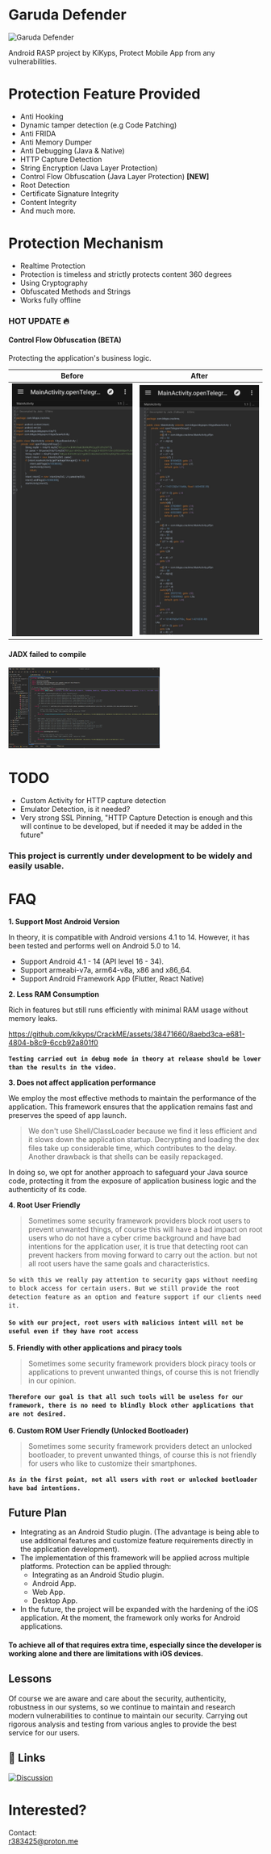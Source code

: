 # Garuda Defender

<img src="https://github.com/kikyps/CrackME/assets/38471660/ab822916-1c6f-41a7-b625-bbecc72c5d2a" alt="Garuda Defender" width="250" height="250"><br/>

Android RASP project by KiKyps, Protect Mobile App from any vulnerabilities.

# Protection Feature Provided

- Anti Hooking
- Dynamic tamper detection (e.g Code Patching)
- Anti FRIDA
- Anti Memory Dumper
- Anti Debugging (Java & Native)
- HTTP Capture Detection
- String Encryption (Java Layer Protection)
- Control Flow Obfuscation (Java Layer Protection) **[NEW]**
- Root Detection
- Certificate Signature Integrity
- Content Integrity
- And much more.

# Protection Mechanism

- Realtime Protection
- Protection is timeless and strictly protects content 360 degrees
- Using Cryptography
- Obfuscated Methods and Strings
- Works fully offline

### HOT UPDATE 🔥
#### Control Flow Obfuscation (BETA)
Protecting the application's business logic.

|                      Before                    |                      After                    |
| :--------------------------------------------: | :-------------------------------------------: |
| <img src="img/wcfo.jpg" style="width: 300px;"> | <img src="img/cfo.jpg" style="width: 300px;"> |

#### JADX failed to compile

<img src="img/fail jadx.png" style="width: 300px;">

# TODO
- Custom Activity for HTTP capture detection
- Emulator Detection, is it needed?
- Very strong SSL Pinning, "HTTP Capture Detection is enough and this will continue to be developed, but if needed it may be added in the future"

### This project is currently under development to be widely and easily usable.

# FAQ

**1. Support Most Android Version**

In theory, it is compatible with Android versions 4.1 to 14. However, it has been tested and performs well on Android 5.0 to 14.

- Support Android 4.1 - 14 (API level 16 - 34).
- Support armeabi-v7a, arm64-v8a, x86 and x86_64.
- Support Android Framework App (Flutter, React Native)

**2. Less RAM Consumption**

Rich in features but still runs efficiently with minimal RAM usage without memory leaks.

https://github.com/kikyps/CrackME/assets/38471660/8aebd3ca-e681-4804-b8c9-6ccb92a801f0

**`Testing carried out in debug mode in theory at release should be lower than the results in the video.`**

**3. Does not affect application performance**

We employ the most effective methods to maintain the performance of the application. This framework ensures that the application remains fast and preserves the speed of app launch.

> We don't use Shell/ClassLoader because we find it less efficient and it slows down the application startup. Decrypting and loading the dex files take up considerable time, which contributes to the delay. Another drawback is that shells can be easily repackaged.

In doing so, we opt for another approach to safeguard your Java source code, protecting it from the exposure of application business logic and the authenticity of its code.

**4. Root User Friendly**

> Sometimes some security framework providers block root users to prevent unwanted things, of course this will have a bad impact on root users who do not have a cyber crime background and have bad intentions for the application user, it is true that detecting root can prevent hackers from moving forward to carry out the action. but not all root users have the same goals and characteristics.

`So with this we really pay attention to security gaps without needing to block access for certain users.
But we still provide the root detection feature as an option and feature support if our clients need it.`\
\
**`So with our project, root users with malicious intent will not be useful even if they have root access`**\
\
**5. Friendly with other applications and piracy tools**

> Sometimes some security framework providers block piracy tools or applications to prevent unwanted things, of course this is not friendly in our opinion.

**`Therefore our goal is that all such tools will be useless for our framework, there is no need to blindly block other applications that are not desired.`**\
\
**6. Custom ROM User Friendly (Unlocked Bootloader)**

> Sometimes some security framework providers detect an unlocked bootloader, to prevent unwanted things, of course this is not friendly for users who like to customize their smartphones.

**`As in the first point, not all users with root or unlocked bootloader have bad intentions.`**

## Future Plan

- Integrating as an Android Studio plugin. (The advantage is being able to use additional features and customize feature requirements directly in the application development).
- The implementation of this framework will be applied across multiple platforms. Protection can be applied through:
    + Integrating as an Android Studio plugin.
    + Android App.
    + Web App.
    + Desktop App.
- In the future, the project will be expanded with the hardening of the iOS application. At the moment, the framework only works for Android applications.


#### To achieve all of that requires extra time, especially since the developer is working alone and there are limitations with iOS devices.

## Lessons

Of course we are aware and care about the security, authenticity, robustness in our systems, so we continue to maintain and research modern vulnerabilities to continue to maintain our security. Carrying out rigorous analysis and testing from various angles to provide the best service for our users.

## 🔗 Links
[![Discussion](https://img.shields.io/badge/join_the_discussion-0088cc?style=for-the-badge&logo=telegram&logoColor=white)](https://t.me/crkme_xyz)

# Interested?

Contact:\
r383425@proton.me
